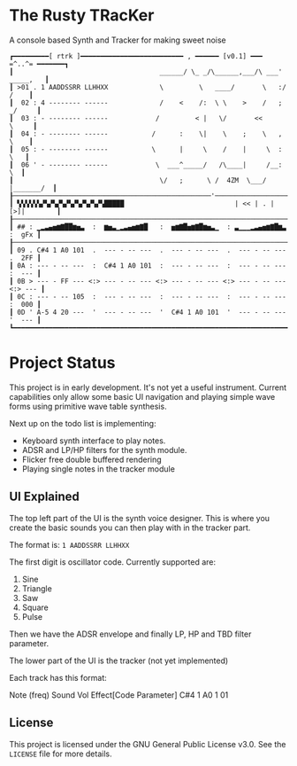 # The Rusty TRacKer

A console based Synth and Tracker for making sweet noise

```
┏━━━━━━━━━[ rtrk ]━━━━━━━━━━━━━━━━━━━━━━━━━━ , ━━━━━━ [v0.1] ━━━ =^..^= ━━━━━━━┓
┃                                     ______/ \_ _/\______,___/\ ___' _____,   ┃
┃ >01 . 1 AADDSSRR LLHHXX             \         \   ____/       \   :/    /    ┃
┃  02 : 4 -------- ------             /    <    /:  \ \    >    /   ;   _/     ┃
┃  03 : - -------- ------            /         < |   \/       <<         \     ┃
┃  04 : - -------- ------           /      :    \|    \    ;    \   ,     \    ┃
┃  05 : - -------- ------           \      |     \    /    |     \  :      \   ┃
┃  06 ' - -------- ------            \  ___^_____/   /\____|     /__:       \  ┃
┃                                     \/   ;      \ /  4ZM  \___/   |_______/  ┃
┠──────────────────────────────────────────────────'───────────────────────────┨
┃ ▚▚▚▚▚▚▞▚▞▚▞▚▞▚▞▚▞▚▞▚▞▚█████                            | << | . |[>]|        ┃
┠──────────────────────────────────────────────────────────────────────────────┨
┃ ## : ▁▂▃▄▅▆▇██▆▅▃  :  ▆▅▃▁▂▃▄▅▆▇█   :  ▅▆▇█▅▆▇█▆▅▃▁  : ▃▁▁▁▂▃▄▅▆▇█▆▃  :  gFx ┃
┠──────────────────────────────────────────────────────────────────────────────┨
┃ 09 . C#4 1 A0 101  .  --- - -- ---  .  --- - -- ---  .  --- - -- ---  .  2FF ┃
┃ 0A : --- - -- ---  :  C#4 1 A0 101  :  --- - -- ---  :  --- - -- ---  :  --- ┃
┃ 0B > --- - FF --- <:> --- - -- --- <:> --- - -- --- <:> --- - -- --- <:> --- ┃
┃ 0C : --- - -- 105  :  --- - -- ---  :  --- - -- ---  :  --- - -- ---  :  000 ┃
┃ 0D ' A-5 4 20 ---  '  --- - -- ---  '  C#4 1 A0 101  '  --- - -- ---  '  --- ┃
┗━━━━━━━━━━━━━━━━━━━━━━━━━━━━━━━━━━━━━━━━━━━━━━━━━━━━━━━━━━━━━━━━━━━━━━━━━━━━━━┛
```

# Project Status

This project is in early development. It's not yet a useful instrument. Current capabilities only allow some basic UI navigation and playing simple wave forms using primitive wave table synthesis.

Next up on the todo list is implementing:

* Keyboard synth interface to play notes.
* ADSR and LP/HP filters for the synth module.
* Flicker free double buffered rendering
* Playing single notes in the tracker module

## UI Explained

The top left part of the UI is the synth voice designer. This is where you create the basic sounds you can then play with in the tracker part.

The format is: `1 AADDSSRR LLHHXX`

The first digit is oscillator code. Currently supported are:
1. Sine
2. Triangle
3. Saw
4. Square
5. Pulse

Then we have the ADSR envelope and finally LP, HP and TBD filter parameter.

The lower part of the UI is the tracker (not yet implemented)

Each track has this format:

Note (freq)   Sound    Vol    Effect[Code Parameter]
C#4           1        A0     1           01

## License

This project is licensed under the GNU General Public License v3.0. See the `LICENSE` file for more details.
